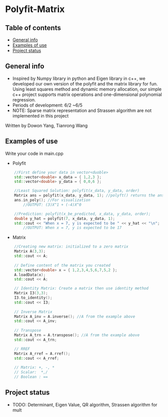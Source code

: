# Polyfit-Matrix

## Table of contents
* [General info](#general_info)
* [Examples of use](#examples_of_use)
* [Project status](#project_status)

<a name="general_info"/>

## General info
- Inspired by Numpy library in python and Eigen library in c++, we developed our own version of the polyfit and the matrix library for fun. Using least squares method and dynamic memory allocation, our simple c++ project supports matrix operations and one-dimensional polynomial regression.
- Periods of development: 6/2 ~6/5
- NOTE: Sparse matrix representation and Strassen algorithm are not implemented in this project

Written by Dowon Yang, Tianrong Wang 

<a name="examples_of_use"/>

## Examples of use
Write your code in main.cpp
* Polyfit
```C++
	//First define your data in vector<duoble>
	std::vector<double> x_data = { 1,2,3 };
	std::vector<double> y_data = { 0,0,6 };

	//Least Squared Solution: polyfit(x_data, y_data, order)
	Matrix ans = polyfit(x_data, y_data, 1); //polyft() returns the answer in matrix calss(refer matrix.h)
	ans.in_poly(); //For visualization
      	//OUTPUT: (3)X^1 + (-4)X^0

	//Prediction: polyfit(x_be_predicted, x_data, y_data, order);
	double y_hat = polyfit(7, x_data, y_data, 1);
	std::cout << "When x = 7, y is expected to be " << y_hat << "\n";
     	//OUTPUT: When x = 7, y is expected to be 17
```
* Matrix
```C++
	//Creating new matrix: initialized to a zero matrix
	Matrix A(3,3);
	std::cout << A;
	
	// Define content of the matrix you created
	std::vector<double> x = { 1,2,3,4,5,6,7,5,2 };
	A.loadData(x);
	std::cout << A;

	// Identity Matrix: Create a matrix then use identity method
	Matrix I3(3,3);
	I3.to_identity();
	std::cout << I3;
    
	// Inverse Matrix 
	Matrix A_inv = A.inverse(); //A from the example above
	std::cout << A_inv;
    
	// Transpose
	Matrix A_trn = A.transpose(); //A from the example above
	std::cout << A_trn;

	// RREF 
	Matrix A_rref = A.rref();
	std::cout << A_rref;
	
	// Matrix: +, -, * 
	// Scalar:  *,/
	// Boolean : ==
```

<a name="project_status"/>

## Project status
* TODO: Determinant, Eigen Value, QR algorithm, Strassen algorithm for mult
